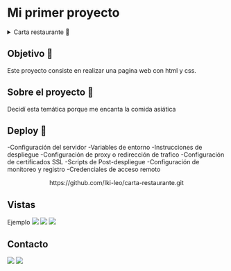 # Mi primer proyecto  

<details>
  <summary>Carta restaurante 📝</summary>
  <ol>
    <li><a href="#objetivo-🎯">Objetivo</a></li>
    <li><a href="#sobre-el-proyecto-🔎">Sobre el proyecto</a></li>
    <li><a href="#deploy-🚀">Deploy</a></li>
    <li><a href="#vistas">Vistas</a></li>
    <li><a href="#contacto">Contacto</a></li>
  </ol>
</details>

## Objetivo 🎯
Este proyecto consiste en realizar una pagina web con html y css.

## Sobre el proyecto  🔎
Decidí esta temática porque me encanta la comida asiática
## Deploy 🚀
-Configuración del servidor
-Variables de entorno
-Instrucciones de despliegue
-Configuración de proxy o redirección de trafico
-Configuración de certificados SSL
-Scripts de Post-despliegue
-Configuración de monitoreo y registro
-Credenciales de acceso remoto

<div align="center">
    https://github.com/Iki-leo/carta-restaurante.git
</div>



## Vistas
Ejemplo
<img src="./capturas-deploy/imagen-deploy1.png">
<img src="./capturas-deploy/imagen-deploy2.png">
<img src="./capturas-deploy/imagen-deploy3.png">


## Contacto

<a href = "mailto:micorreoelectronico@gmail.com"><img src="https://img.shields.io/badge/Gmail-C6362C?style=for-the-badge&logo=gmail&logoColor=white" target="_blank"></a>
<a href="https://www.linkedin.com/in/linkedinUser/" target="_blank"><img src="https://img.shields.io/badge/-LinkedIn-%230077B5?style=for-the-badge&logo=linkedin&logoColor=white" target="_blank"></a> 
</p>
